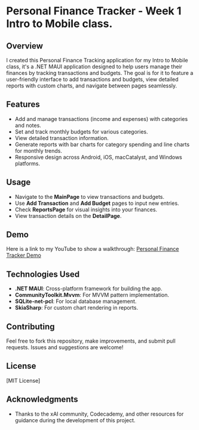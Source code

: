# Personal Finance Tracker - Week 1 Intro to Mobile class.

## Overview
I created this Personal Finance Tracking application for my Intro to Mobile class, it's a .NET MAUI application designed to help users manage their finances by tracking transactions and budgets. The goal is for it to feature a user-friendly interface to add transactions and budgets, view detailed reports with custom charts, and navigate between pages seamlessly.

## Features
- Add and manage transactions (income and expenses) with categories and notes.
- Set and track monthly budgets for various categories.
- View detailed transaction information.
- Generate reports with bar charts for category spending and line charts for monthly trends.
- Responsive design across Android, iOS, macCatalyst, and Windows platforms.

## Usage
- Navigate to the **MainPage** to view transactions and budgets.
- Use **Add Transaction** and **Add Budget** pages to input new entries.
- Check **ReportsPage** for visual insights into your finances.
- View transaction details on the **DetailPage**.

## Demo
Here is a link to my YouTube to show a walkthrough:
[Personal Finance Tracker Demo](https://youtu.be/LqpPsed4ooM)

## Technologies Used
- **.NET MAUI**: Cross-platform framework for building the app.
- **CommunityToolkit.Mvvm**: For MVVM pattern implementation.
- **SQLite-net-pcl**: For local database management.
- **SkiaSharp**: For custom chart rendering in reports.

## Contributing
Feel free to fork this repository, make improvements, and submit pull requests. Issues and suggestions are welcome!

## License
[MIT License]

## Acknowledgments
- Thanks to the xAI community, Codecademy, and other resources for guidance during the development of this project.

